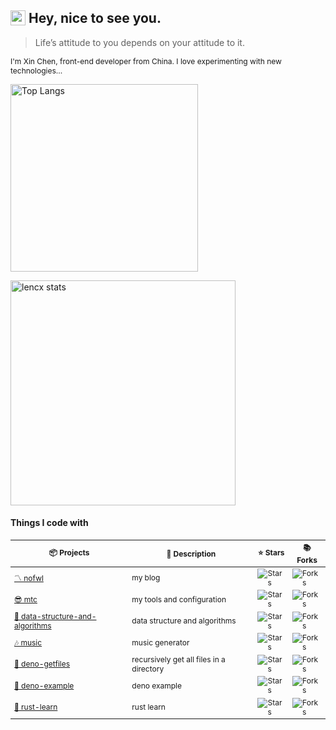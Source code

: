 <h2>
<img src="https://emojis.slackmojis.com/emojis/images/1531849430/4246/blob-sunglasses.gif?1531849430" alt="sunglasses" width="24" style="vertical-align: -4px" /> Hey, nice to see you.
</h2>

> Life’s attitude to you depends on your attitude to it.

<p style="font-size: 12px">I'm Xin Chen, front-end developer from China. I love experimenting with new technologies...</p>

<!-- title_color: "e07a5f",
icon_color: "edae49",
text_color: "ebcfb2",
bg_color: "373f51", -->

<!-- ![lencx stats](https://lencx-stats.vercel.app/api?username=lencx&show_icons=true&bg_color=320,373f51,6d597a,84a59d&icon_color=ee6c4d&title_color=e56b6f&text_color=ebcfb2) -->
<!-- [![Top Langs](https://lencx-stats.vercel.app/api/top-langs/?username=lencx&layout=compact&theme=calm)](https://github.com/lencx?tab=repositories) -->
<!--
[![Top Langs](https://lencx-stats.vercel.app/api/top-langs/?username=lencx&layout=compact&bg_color=130,323031,84a59d&icon_color=b0c4b1&title_color=eec170&text_color=a2a392)](https://github.com/lencx?tab=repositories)

![lencx stats](https://lencx-stats.vercel.app/api?username=lencx&show_icons=true&bg_color=320,323031,84a59d&icon_color=b0c4b1&title_color=eec170&text_color=a2a392) -->

<!-- ![lencx stats](https://lencx-stats.vercel.app/api?username=lencx&show_icons=true&theme=calm) -->

<a href="https://github.com/lencx?tab=repositories"><img alt="Top Langs" width="300" src="https://lencx-stats.vercel.app/api/top-langs/?username=lencx&layout=compact&bg_color=130,323031,84a59d&icon_color=b0c4b1&title_color=eec170&text_color=a2a392"></a>

<img alt="lencx stats" width="360" src="https://lencx-stats.vercel.app/api?username=lencx&show_icons=true&bg_color=320,323031,84a59d&icon_color=b0c4b1&title_color=eec170&text_color=a2a392">

#### Things I code with

<!-- <a href="https://www.github.com/nofwl/rust-learn"><img width="180" alt="nofwl" src="https://lencx-stats.vercel.app/api/pin/?username=nofwl&repo=rust-learn&&show_icons=true&bg_color=316,323031,84a59d&icon_color=b0c4b1&title_color=eec170&text_color=a2a392" /></a> -->

<table style="font-size: 12px">
  <thead align="center">
    <tr>
      <th>📦 Projects</th>
      <th>📃 Description</th>
      <th>⭐ Stars</th>
      <th>📚 Forks</th>
      <!-- <th>🛎 Issues</th> -->
    </tr>
  </thead>

  <tbody>
    <tr>
      <td><a href="https://www.nofwl.com">〽️ nofwl</a></td>
      <td>my blog</td>
      <td><img alt="Stars" src="https://img.shields.io/github/stars/lencx/nofwl?style=plastic&labelColor=373f51&color=e07a5f" /></td>
      <td><img alt="Forks" src="https://img.shields.io/github/forks/lencx/nofwl?style=plastic&labelColor=373f51&color=e07a5f" /></td>
      <!-- <td><img alt="Issues" src="https://img.shields.io/github/issues/lencx/nofwl?style=plastic&labelColor=373f51&color=e07a5f" /></td> -->
    </tr>
    <tr>
      <td><a href="https://github.com/lencx/mtc">😎 mtc</a></td>
      <td>my tools and configuration</td>
      <td><img alt="Stars" src="https://img.shields.io/github/stars/lencx/mtc?style=plastic&labelColor=373f51&color=e07a5f" /></td>
      <td><img alt="Forks" src="https://img.shields.io/github/forks/lencx/mtc?style=plastic&labelColor=373f51&color=e07a5f" /></td>
      <!-- <td><img alt="Issues" src="https://img.shields.io/github/issues/lencx/mtc?style=plastic&labelColor=373f51&color=e07a5f" /></td> -->
    </tr>
    <tr>
      <td><a href="https://github.com/lencx/data-structure-and-algorithms">🤖 data-structure-and-algorithms</a></td>
      <td>data structure and algorithms</td>
      <td><img alt="Stars" src="https://img.shields.io/github/stars/lencx/data-structure-and-algorithms?style=plastic&labelColor=373f51&color=e07a5f" /></td>
      <td><img alt="Forks" src="https://img.shields.io/github/forks/lencx/data-structure-and-algorithms?style=plastic&labelColor=373f51&color=e07a5f" /></td>
      <!-- <td><img alt="Issues" src="https://img.shields.io/github/issues/lencx/data-structure-and-algorithms?style=plastic&labelColor=373f51&color=e07a5f" /></td> -->
    </tr>
    <tr>
      <td><a href="https://music.nofwl.com">🎶 music</a></td>
      <td>music generator</td>
      <td><img alt="Stars" src="https://img.shields.io/github/stars/lencx/music?style=plastic&labelColor=373f51&color=e07a5f" /></td>
      <td><img alt="Forks" src="https://img.shields.io/github/forks/lencx/music?style=plastic&labelColor=373f51&color=e07a5f" /></td>
      <!-- <td><img alt="Issues" src="https://img.shields.io/github/issues/lencx/music?style=plastic&labelColor=373f51&color=e07a5f" /></td> -->
    </tr>
    <tr>
      <td><a href="https://github.com/lencx/deno-getfiles">📂 deno-getfiles</a></td>
      <td>recursively get all files in a directory</td>
      <td><img alt="Stars" src="https://img.shields.io/github/stars/lencx/deno-getfiles?style=plastic&labelColor=373f51&color=e07a5f" /></td>
      <td><img alt="Forks" src="https://img.shields.io/github/forks/lencx/deno-getfiles?style=plastic&labelColor=373f51&color=e07a5f" /></td>
      <!-- <td><img alt="Issues" src="https://img.shields.io/github/issues/lencx/deno-getfiles?style=plastic&labelColor=373f51&color=e07a5f" /></td> -->
    </tr>
    <tr>
      <td><a href="https://github.com/lencx/deno-example">🦕 deno-example</a></td>
      <td>deno example</td>
      <td><img alt="Stars" src="https://img.shields.io/github/stars/lencx/deno-example?style=plastic&labelColor=373f51&color=e07a5f" /></td>
      <td><img alt="Forks" src="https://img.shields.io/github/forks/lencx/deno-example?style=plastic&labelColor=373f51&color=e07a5f" /></td>
      <!-- <td><img alt="Issues" src="https://img.shields.io/github/issues/lencx/deno-example?style=plastic&labelColor=373f51&color=e07a5f" /></td> -->
    </tr>
    <tr>
      <td><a href="https://github.com/nofwl/rust-learn">🦀 rust-learn</a></td>
      <td>rust learn</td>
      <td><img alt="Stars" src="https://img.shields.io/github/stars/nofwl/rust-learn?style=plastic&labelColor=373f51&color=e07a5f" /></td>
      <td><img alt="Forks" src="https://img.shields.io/github/forks/nofwl/rust-learn?style=plastic&labelColor=373f51&color=e07a5f" /></td>
      <!-- <td><img alt="Issues" src="https://img.shields.io/github/issues/nofwl/rust-learn?style=plastic&labelColor=373f51&color=e07a5f" /></td> -->
    </tr>
  </tbody>
</table>
